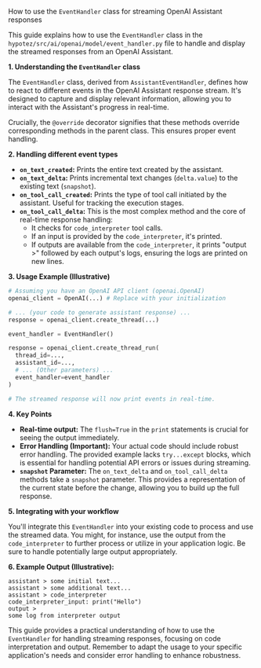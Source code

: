How to use the `EventHandler` class for streaming OpenAI Assistant responses

This guide explains how to use the `EventHandler` class in the `hypotez/src/ai/openai/model/event_handler.py` file to handle and display the streamed responses from an OpenAI Assistant.

**1. Understanding the `EventHandler` class**

The `EventHandler` class, derived from `AssistantEventHandler`, defines how to react to different events in the OpenAI Assistant response stream.  It's designed to capture and display relevant information, allowing you to interact with the Assistant's progress in real-time.

Crucially, the `@override` decorator signifies that these methods override corresponding methods in the parent class.  This ensures proper event handling.

**2. Handling different event types**

* **`on_text_created`:**  Prints the entire text created by the assistant.
* **`on_text_delta`:** Prints incremental text changes (`delta.value`) to the existing text (`snapshot`).
* **`on_tool_call_created`:** Prints the type of tool call initiated by the assistant. Useful for tracking the execution stages.
* **`on_tool_call_delta`:**  This is the most complex method and the core of real-time response handling:
    * It checks for `code_interpreter` tool calls.
    * If an input is provided by the `code_interpreter`, it's printed.
    * If outputs are available from the `code_interpreter`, it prints "output >" followed by each output's logs, ensuring the logs are printed on new lines.

**3. Usage Example (Illustrative)**

```python
# Assuming you have an OpenAI API client (openai.OpenAI)
openai_client = OpenAI(...) # Replace with your initialization

# ... (your code to generate assistant response) ...
response = openai_client.create_thread(...)

event_handler = EventHandler()

response = openai_client.create_thread_run(
  thread_id=...,
  assistant_id=...,
  # ... (Other parameters) ...
  event_handler=event_handler
)

# The streamed response will now print events in real-time.

```

**4. Key Points**

* **Real-time output:** The `flush=True` in the `print` statements is crucial for seeing the output immediately.
* **Error Handling (Important):** Your actual code should include robust error handling.  The provided example lacks `try...except` blocks, which is essential for handling potential API errors or issues during streaming.
* **`snapshot` Parameter:**  The `on_text_delta` and `on_tool_call_delta` methods take a `snapshot` parameter. This provides a representation of the current state before the change, allowing you to build up the full response.

**5. Integrating with your workflow**

You'll integrate this `EventHandler` into your existing code to process and use the streamed data.  You might, for instance, use the output from the `code_interpreter` to further process or utilize in your application logic.  Be sure to handle potentially large output appropriately.

**6. Example Output (Illustrative):**

```
assistant > some initial text...
assistant > some additional text...
assistant > code_interpreter
code_interpreter_input: print("Hello")
output >
some log from interpreter output
```


This guide provides a practical understanding of how to use the `EventHandler` for handling streaming responses, focusing on code interpretation and output. Remember to adapt the usage to your specific application's needs and consider error handling to enhance robustness.
